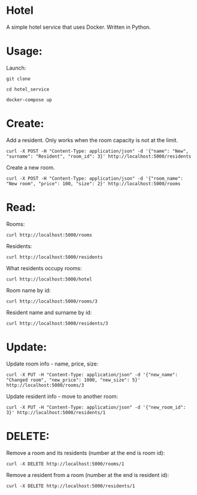# Hotel

A simple hotel service that uses Docker.
Written in Python.

# Usage:

Launch:

```git clone```

```cd hotel_service```

```docker-compose up```

# Create:

Add a resident. Only works when the room capacity is not at the limit.

```curl -X POST -H "Content-Type: application/json" -d '{"name": "New", "surname": "Resident", "room_id": 3}' http://localhost:5000/residents```

Create a new room.

```curl -X POST -H "Content-Type: application/json" -d '{"room_name": "New room", "price": 100, "size": 2}' http://localhost:5000/rooms```


# Read:

Rooms:

```curl http://localhost:5000/rooms```

Residents:

```curl http://localhost:5000/residents```

What residents occupy rooms:

```curl http://localhost:5000/hotel```

Room name by id:

```curl http://localhost:5000/rooms/3```

Resident name and surname by id:

```curl http://localhost:5000/residents/3```

# Update:

Update room info - name, price, size:

```curl -X PUT -H "Content-Type: application/json" -d '{"new_name": "Changed room", "new_price": 1000, "new_size": 5}' http://localhost:5000/rooms/3```

Update resident info - move to another room:

```curl -X PUT -H "Content-Type: application/json" -d '{"new_room_id": 3}' http://localhost:5000/residents/1```


# DELETE:

Remove a room and its residents (number at the end is room id):

```curl -X DELETE http://localhost:5000/rooms/1```

Remove a resident from a room (number at the end is resident id):

```curl -X DELETE http://localhost:5000/residents/1```



